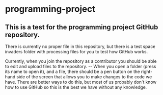 # programming-project

## This is a test for the programming project GitHub repository.

There is currently no proper file in this repository, but there is a test space invaders folder with processing files for you to test how GitHub works. 

Currently, when you join the repository as a contributor you should be able to edit and upload files to the repository. -- When you open a folder (press its name to open it), and a file, there should be a pen button on the right-hand side of the screen that allows you to make changes to the code we have. There are better ways to do this, but most of us probably don't know how to use GitHub so this is the best we have without any knowledge.



